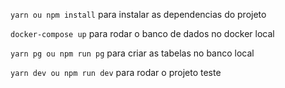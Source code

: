 `yarn ou npm install`
para instalar as dependencias do projeto

`docker-compose up`
para rodar o banco de dados no docker local

`yarn pg ou npm run pg`
para criar as tabelas no banco local

`yarn dev ou npm run dev`
para rodar o projeto
teste
